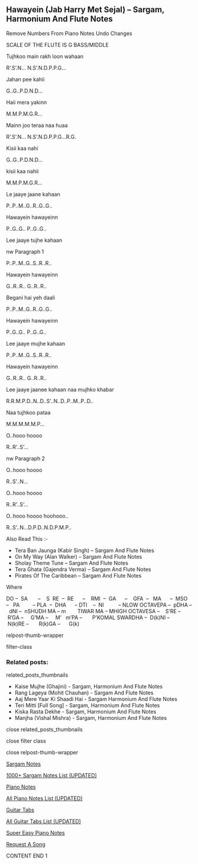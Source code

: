 
## Hawayein (Jab Harry Met Sejal) – Sargam, Harmonium And Flute Notes

Remove Numbers From Piano Notes
Undo Changes

SCALE OF THE FLUTE IS G BASS/MIDDLE

Tujhkoo main rakh loon wahaan

R’.S’.N… N.S’.N.D.P.P.G…

Jahan pee kahii

G..G..P.D.N.D…

Haii mera yakinn

M.M.P.M.G.R…

Mainn joo teraa naa huaa

R’.S’.N… N.S’.N.D.P.P.G…R.G.

Kisii kaa nahi

G..G..P.D.N.D…

kisii kaa nahii

M.M.P.M.G.R…

Le jaaye jaane kahaan

P..P..M..G..R..G..G..

Hawayein hawayeinn

P..G..G.. P..G..G..

Lee jaaye tujhe kahaan

nw Paragraph 1

P..P..M..G..S..R..R..

Hawayein hawayeinn

G..R..R.. G..R..R..

Begani hai yeh daali

P..P..M..G..R..G..G..

Hawayein hawayeinn

P..G..G.. P..G..G..

Lee jaaye mujhe kahaan

P..P..M..G..S..R..R..

Hawayein hawayeinn

G..R..R.. G..R..R..

Lee jaaye jaanee kahaan naa mujhko khabar

R.R.M.P.D..N..D..S’..N..D..P..M..P..D..

Naa tujhkoo pataa

M.M.M.M.M.P…

O..hooo hoooo

R..R’..S’…

nw Paragraph 2

O..hooo hoooo

R..S’..N…

O..hooo hoooo

R..R’..S’…

O..hooo hoooo hoohooo..

R..S’..N…D.P.D..N.D.P.M.P..



Also Read This :-



* Tera Ban Jaunga (Kabir Singh) – Sargam And Flute Notes
* On My Way (Alan Walker) – Sargam And Flute Notes
* Sholay Theme Tune – Sargam And Flute Notes
* Tera Ghata (Gajendra Verma) – Sargam And Flute Notes
* Pirates Of The Caribbean – Sargam And Flute Notes

Where



DO –  SA       –    S  RE  –  RE      –    RMI  –  GA      –    GFA  –   MA      –  MSO  –   PA         – PLA  –  DHA      – DTI    –  NI          – NLOW OCTAVEPA –  pDHA –  dNI –  nSHUDH MA – m        TIWAR MA – MHIGH OCTAVESA –    S’RE –     R’GA –     G’MA –     M’   m’PA –       P’KOMAL SWARDHA –  D(k)NI –       N(k)RE –       R(k)GA –      G(k)



relpost-thumb-wrapper

filter-class

### Related posts:

related_posts_thumbnails

* Kaise Mujhe (Ghajini) - Sargam, Harmonium And Flute Notes
* Rang Lageya (Mohit Chauhan) - Sargam And Flute Notes
* Aaj Mere Yaar Ki Shaadi Hai - Sargam Harmonium And Flute Notes
* Teri Mitti [Full Song] - Sargam, Harmonium And Flute Notes
* Kiska Rasta Dekhe - Sargam, Harmonium And Flute Notes
* Manjha (Vishal Mishra) - Sargam, Harmonium And Flute Notes

close related_posts_thumbnails

close filter class

close relpost-thumb-wrapper

[Sargam Notes](https://www.notationsworld.com/sargam-notes.html)

[1000+ Sargam Notes List (UPDATED)](https://www.notationsworld.com/all-songs-list-sargam-notes.html)

[Piano Notes](https://www.notationsworld.com/piano-notes.html)

[All Piano Notes List (UPDATED)](https://www.notationsworld.com/all-songs-list-piano-notes.html)

[Guitar Tabs](https://www.notationsworld.com/guitar-tabs.html)

[All Guitar Tabs List (UPDATED)](https://www.notationsworld.com/all-songs-list-guitar-tabs.html)

[Super Easy Piano Notes](https://studywall.in/)

[Request A Song](https://www.notationsworld.com/request-a-song.html)

CONTENT END 1

